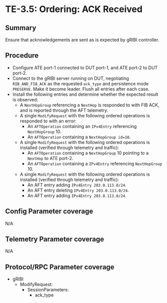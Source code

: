 # TE-3.5: Ordering: ACK Received

## Summary

Ensure that acknowledgements are sent as is expected by gRIBI controller.

## Procedure

*   Configure ATE port-1 connected to DUT port-1, and ATE port-2 to DUT port-2.
*   Connect to the gRIBI server running on DUT, negotiating `RIB_AND_FIB_ACK` as
    the requested `ack_type` and persistence mode `PRESERVE`. Make it become
    leader. Flush all entries after each case.
*   Install the following entries and determine whether the expected result is
    observed:
    *   A `NextHopGroup` referencing a `NextHop` is responded to with FIB ACK,
        and is reported through the AFT telemetry.
    *   A single `ModifyRequest` with the following ordered operations is
        responded to with an error:
        *   An `AFTOperation` containing an `IPv4Entry` referencing
            `NextHopGroup` 10.
        *   An `AFTOperation` containing a `NextHopGroup id=10`.
    *   A single `ModifyRequest` with the following ordered operations is
        installed (verified through telemetry and traffic):
        *   An `AFTOperation` containing a `NextHopGroup` 10 pointing to a
            `NextHop` to ATE port-2.
        *   An `AFTOperation` containing a `IPv4Entry` referencing
            `NextHopGroup` 10.
    *   A single `ModifyRequest` with the following ordered operations is
        installed (verified through telemetry and traffic):
        *   An AFT entry adding `IPv4Entry 203.0.113.0/24`.
        *   An AFT entry deleting `IPv4Entry 203.0.113.0/24`.
        *   An AFT entry adding `IPv4Entry 203.0.113.0/24`.


## Config Parameter coverage

N/A

## Telemetry Parameter coverage

N/A

## Protocol/RPC Parameter coverage

*   gRIBI
    *   ModifyRequest:
        *   SessionParameters:
            *   ack_type

